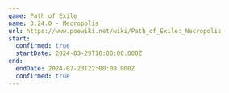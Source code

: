 ```yaml
---
game: Path of Exile
name: 3.24.0 - Necropolis
url: https://www.poewiki.net/wiki/Path_of_Exile:_Necropolis
start:
  confirmed: true
  startDate: 2024-03-29T18:00:00.000Z
end:
  endDate: 2024-07-23T22:00:00.000Z
  confirmed: true
---
```

